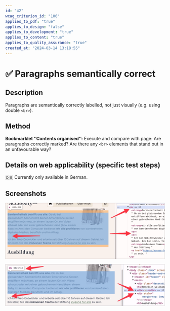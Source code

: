 ```yaml
---
id: "42"
wcag_criterion_id: "106"
applies_to_pdf: "true"
applies_to_design: "false"
applies_to_development: "true"
applies_to_content: "true"
applies_to_quality_assurance: "true"
created_at: "2024-03-14 13:18:55"
---
```


# ✅ Paragraphs semantically correct

## Description

Paragraphs are semantically correctly labelled, not just visually (e.g. using double `<br>`).

## Method

**Bookmarklet ‘’Contents organised‘’:** Execute and compare with page: Are paragraphs correctly marked? Are there any `<br>` elements that stand out in an unfavourable way?

## Details on web applicability (specific test steps)

🇩🇪 Currently only available in German.

## Screenshots

![Absatz mit doppelten BR vorgegaukelt](images/absatz-mit-doppelten-br-vorgegaukelt.png)

![Absätze nur als DIV formatiert](images/abstze-nur-als-div-formatiert.png)